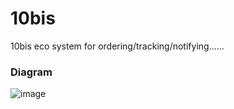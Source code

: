 # 10bis
10bis eco system for ordering/tracking/notifying......

### Diagram
![image](https://user-images.githubusercontent.com/12120325/69583617-fb84d200-0fe3-11ea-87b4-ce102277f5dd.png)
